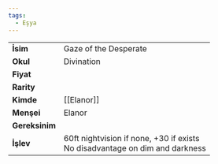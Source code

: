 ```yaml
---
tags:
  - Eşya
---  
```

  
|  |  |  
|---|---|  
| **İsim** | Gaze of the Desperate|  
| **Okul** | Divination|  
| **Fiyat** | |  
| **Rarity** | |  
| **Kimde** | [[Elanor]]|  
| **Menşei** | Elanor|  
| **Gereksinim** | |  
| **İşlev** | 60ft nightvision if none, +30 if exists<br>No disadvantage on dim and darkness|  

